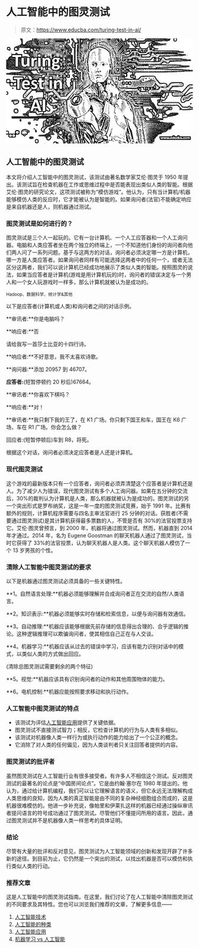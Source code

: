 # 人工智能中的图灵测试

> 原文：<https://www.educba.com/turing-test-in-ai/>

![Turing Test in AI](img/dc278cf99598fd1f85fe07e42b2d887d.png)



## 人工智能中的图灵测试

本文将介绍人工智能中的图灵测试，该测试由著名数学家艾伦·图灵于 1950 年提出。该测试旨在检查机器在工作或思维过程中是否能表现出类似人类的智能。根据艾伦·图灵的研究论文，这项测试被称为“模仿游戏”。他认为，只有当计算机/机器能够模仿人类的反应时，它才能被认为是智能的。如果询问者(法官)不能确定响应是来自机器还是人，则机器通过测试。

### 图灵测试是如何进行的？

图灵测试是三个人一起玩的。它有一台计算机、一个人工应答器和一个人工询问器。电脑和人类应答者坐在两个独立的终端上，一个不知道他们身份的询问者向他们两人问了一系列问题。基于与这两方的对话，询问者必须决定哪一方是计算机，哪一方是人类应答者。如果询问者同样有可能选择这两者中的任何一个，或者无法区分这两者，我们可以说计算机已经成功地展示了类似人类的智能。按照图灵的说法，如果当应答者是计算机(游戏是用计算机玩的)时，询问者的错误决定与一个男人和一个女人玩游戏时一样多，那么计算机就被认为是成功的。

<small>Hadoop、数据科学、统计学&其他</small>

以下是应答者(计算机或人类)和询问者之间的对话示例。

**审讯者:**你是电脑吗？

**响应者:**否

请给我写一首莎士比亚的十四行诗。

**响应者:**不好意思，我不太喜欢诗歌。

**询问器:**添加 20957 到 46707。

**应答者:**(短暂停顿约 20 秒后)67664。

**审讯者:**你喜欢下棋吗？

**响应者:**对！

**审讯者:**我只剩下我的王了，在 K1 广场。你只剩下国王和车，国王在 K6 广场，车在 R1 广场。你会怎么做？

回应者:(短暂停顿后)车到 R8，将死。

根据这个对话，询问者必须决定应答者是人还是计算机。

### 现代图灵测试

这个游戏的最新版本只有一个应答者，询问者必须弄清楚这个应答者是计算机还是人。为了减少人为错误，现代图灵测试有多个人工询问器。如果在五分钟的交流后，30%的裁判认为计算机是人类，那么机器就被认为是成功的。图灵测试的另一个突出形式是罗布纳奖，这是一年一度的图灵测试竞赛，始于 1991 年。比赛有额外的规则，计算机程序需要与四名主审法官进行 25 分钟的对话。获胜者(不需要通过图灵测试)是其计算机获得最多票数的人，不管是否有 30%的法官投票支持它。艾伦·图灵曾预言，到 2000 年，机器将通过图灵测试。然而，机器直到 2014 年才通过。2014 年，名为 Eugene Goostman 的聊天机器人通过了图灵测试，当时它获得了 33%的法官投票，认为聊天机器人是人类。这个聊天机器人模仿了一个 13 岁男孩的个性。

### 清除人工智能中图灵测试的要求

以下是机器通过图灵测试必须具备的一些关键特性。

**1。自然语言处理:**机器必须能够理解并合成询问者正在交流的自然/人类语言。

**2。知识表示:**机器必须能够实时存储和检索信息，以便与询问器有效通信。

**3。自动推理:**机器应该能够根据先前存储的信息得出合理的、合乎逻辑的推论。这种逻辑推理可以欺骗询问者，使其相信自己正在与人交谈。

**4。机器学习:**机器应该从过去的错误中学习，应该有能力识别对话中的模式，以类似人类的方式做出回应。

(清除总图灵测试需要剩余的两个特征)

**5。视觉:**机器应该具有识别询问者的动作和其他周围物体的能力。

**6。电机控制:**机器应能按照要求移动和执行动作。

### 人工智能中图灵测试的特点

*   该测试为评估[人工智能应用](https://www.educba.com/artificial-intelligence-applications/)提供了关键依据。
*   图灵测试不直接测试智力；相反，它检查计算机的行为与人类有多相似。
*   该测试对机器像人类一样行为或执行动作的能力给出了一个公正的概念。
*   它消除了对人类的任何偏见，因为人类谈判者只关注回答者提供的内容。

### 图灵测试的批评者

虽然图灵测试在人工智能行业有很多接受者。有许多人不相信这个测试。反对图灵测试的最著名的论点是“中国房间论点”。它是由约翰·塞尔在 1980 年提出的。他认为，通过给计算机编程，我们可以让它理解语言的语义，但它永远无法理解构成人类思维的良知，因为人类的真正智能是由不同的复杂神经细胞组合而成的，这是机器很难模仿的。他进一步补充说，像帕里和伊莱扎这样的机器已经通过操纵审讯者提问语言的符号成功通过了图灵测试。尽管他们不懂提问所用的语言。因此，通过图灵测试并不是机器像人类一样思考的具体证明。

### 结论

尽管有大量的批评和反对意见，图灵测试为人工智能领域的创新和发现开辟了许多新的途径。到目前为止，它仍然是一个突出的测试，以找出机器是否可以模仿和执行类似人类的行动。

### 推荐文章

这是人工智能中的图灵测试指南。在这里，我们讨论了在人工智能中清除图灵测试的不同要求及其特性。您也可以浏览我们推荐的文章，了解更多信息——

1.  [人工智能技术](https://www.educba.com/artificial-intelligence-techniques/)
2.  [人工智能的种类](https://www.educba.com/types-of-artificial-intelligence/)
3.  [人工智能应用](https://www.educba.com/artificial-intelligence-applications/)
4.  [机器学习 vs 人工智能](https://www.educba.com/machine-learning-vs-artificial-intelligence/)





